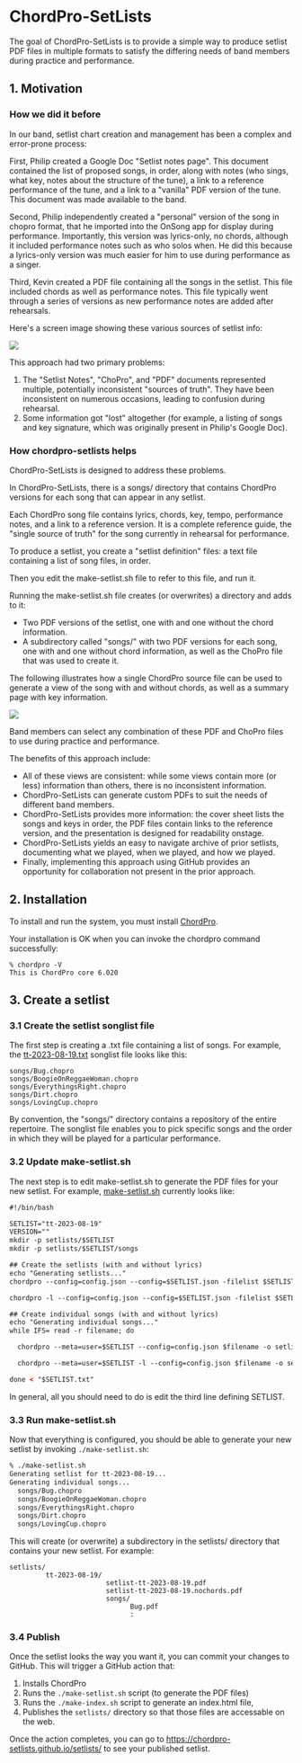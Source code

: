 # ChordPro-SetLists

The goal of ChordPro-SetLists is to provide a simple way to produce setlist PDF files in multiple formats to satisfy the differing needs of band members during practice and performance.

## 1. Motivation

### How we did it before

In our band, setlist chart creation and management has been a complex and error-prone process: 

First, Philip created a Google Doc "Setlist notes page". This document contained the list of proposed songs, in order, along with notes (who sings, what key, notes about the structure of the tune), a link to a reference performance of the tune, and a link to a "vanilla" PDF version of the tune.  This document was made available to the band.

Second, Philip independently created a "personal" version of the song in chopro format, that he imported into the OnSong app for display during performance. Importantly, this version was lyrics-only, no chords, although it included performance notes such as who solos when. He did this because a lyrics-only version was much easier for him to use during performance as a singer.

Third, Kevin created a PDF file containing all the songs in the setlist. This file included chords as well as performance notes. This file typically went through a series of versions as new performance notes are added after rehearsals.

Here's a screen image showing these various sources of setlist info:

![](README-old.png)

This approach had two primary problems:
1. The "Setlist Notes", "ChoPro", and "PDF" documents represented multiple, potentially inconsistent "sources of truth". They have been inconsistent on numerous occasions, leading to confusion during rehearsal.
2. Some information got "lost" altogether (for example, a listing of songs and key signature, which was originally present in Philip's Google Doc).

### How chordpro-setlists helps

ChordPro-SetLists is designed to address these problems. 

In ChordPro-SetLists, there is a songs/ directory that contains ChordPro versions for each song that can appear in any setlist.  

Each ChordPro song file contains lyrics, chords, key, tempo, performance notes, and a link to a reference version. It is a complete reference guide, the "single source of truth" for the song currently in rehearsal for performance.

To produce a setlist, you create a "setlist definition" files: a text file containing a list of song files, in order. 

Then you edit the make-setlist.sh file to refer to this file, and run it. 

Running the make-setlist.sh file creates (or overwrites) a directory and adds to it:
  * Two PDF versions of the setlist, one with and one without the chord information.
  * A subdirectory called "songs/" with two PDF versions for each song, one with and one without chord information, as well as the ChoPro file that was used to create it.

The following illustrates how a single ChordPro source file can be used to generate a view of the song with and without chords, as well as a summary page with key information.

![](README-new.png)

Band members can select any combination of these PDF and ChoPro files to use during practice and performance. 

The benefits of this approach include:
* All of these views are consistent: while some views contain more (or less) information than others, there is no inconsistent information.  
* ChordPro-SetLists can generate custom PDFs to suit the needs of different band members.
* ChordPro-SetLists provides more information: the cover sheet lists the songs and keys in order, the PDF files contain links to the reference version, and the presentation is designed for readability onstage.
* ChordPro-SetLists yields an easy to navigate archive of prior setlists, documenting what we played, when we played, and how we played.
* Finally, implementing this approach using GitHub provides an opportunity for collaboration not present in the prior approach.

## 2. Installation

To install and run the system, you must install [ChordPro](https://www.chordpro.org/chordpro/chordpro-installation/).

Your installation is OK when you can invoke the chordpro command successfully:

```shell
% chordpro -V
This is ChordPro core 6.020 
```

## 3. Create a setlist

### 3.1 Create the setlist songlist file

The first step is creating a .txt file containing a list of songs. For example, the [tt-2023-08-19.txt](https://github.com/chordpro-setlists/setlists/blob/main/tt-2023-08-19.txt) songlist file looks like this:

```shell
songs/Bug.chopro
songs/BoogieOnReggaeWoman.chopro
songs/EverythingsRight.chopro
songs/Dirt.chopro
songs/LovingCup.chopro
```

By convention, the "songs/" directory contains a repository of the entire repertoire. The songlist file enables you to pick specific songs and the order in which they will be played for a particular performance.

### 3.2 Update make-setlist.sh

The next step is to edit make-setlist.sh to generate the PDF files for your new setlist. For example,  [make-setlist.sh](https://github.com/chordpro-setlists/setlists/blob/main/make-setlist.sh) currently looks like:

```html
#!/bin/bash

SETLIST="tt-2023-08-19"
VERSION=""
mkdir -p setlists/$SETLIST
mkdir -p setlists/$SETLIST/songs

## Create the setlists (with and without lyrics)
echo "Generating setlists..."
chordpro --config=config.json --config=$SETLIST.json -filelist $SETLIST.txt -o setlists/$SETLIST/setlist-$SETLIST-v${VERSION}.pdf

chordpro -l --config=config.json --config=$SETLIST.json -filelist $SETLIST.txt -o setlists/$SETLIST/setlist-$SETLIST-v${VERSION}.nochords.pdf

## Create individual songs (with and without lyrics)
echo "Generating individual songs..."
while IFS= read -r filename; do

  chordpro --meta=user=$SETLIST --config=config.json $filename -o setlists/$SETLIST/"${filename%.chopro}.pdf"

  chordpro --meta=user=$SETLIST -l --config=config.json $filename -o setlists/$SETLIST/"${filename%.chopro}.nochords.pdf"

done < "$SETLIST.txt"
```

In general, all you should need to do is edit the third line defining SETLIST.

### 3.3 Run make-setlist.sh

Now that everything is configured, you should be able to generate your new setlist by invoking `./make-setlist.sh`:

```sh
% ./make-setlist.sh
Generating setlist for tt-2023-08-19...
Generating individual songs...
  songs/Bug.chopro
  songs/BoogieOnReggaeWoman.chopro
  songs/EverythingsRight.chopro
  songs/Dirt.chopro
  songs/LovingCup.chopro
```

This will create (or overwrite) a subdirectory in the setlists/ directory that contains your new setlist. For example:

```
setlists/
         tt-2023-08-19/
                        setlist-tt-2023-08-19.pdf
                        setlist-tt-2023-08-19.nochords.pdf
                        songs/
                              Bug.pdf
                              :
```

### 3.4 Publish

Once the setlist looks the way you want it, you can commit your changes to GitHub. This will trigger a GitHub action that:

1. Installs ChordPro
2. Runs the `./make-setlist.sh` script (to generate the PDF files)
3. Runs the `./make-index.sh` script to generate an index.html file, 
4. Publishes the `setlists/` directory so that those files are accessable on the web.

Once the action completes, you can go to <https://chordpro-setlists.github.io/setlists/> to see your published setlist.
